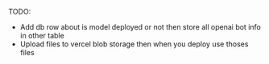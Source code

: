 TODO:

- Add db row about is model deployed or not then store all openai bot info in other table
- Upload files to vercel blob storage then when you deploy use thoses files
